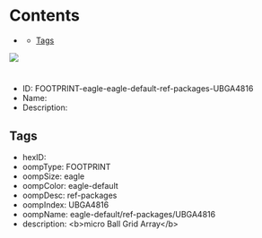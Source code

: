 



Contents
========

* [](#)
	* [Tags](#tags)
  
![][im]
# 

- ID: FOOTPRINT-eagle-eagle-default-ref-packages-UBGA4816
- Name: 
- Description: 

## Tags

- hexID: 
- oompType: FOOTPRINT
- oompSize: eagle
- oompColor: eagle-default
- oompDesc: ref-packages
- oompIndex: UBGA4816
- oompName: eagle-default/ref-packages/UBGA4816
- description: &lt;b&gt;micro Ball Grid Array&lt;/b&gt;



[im]: image.png
